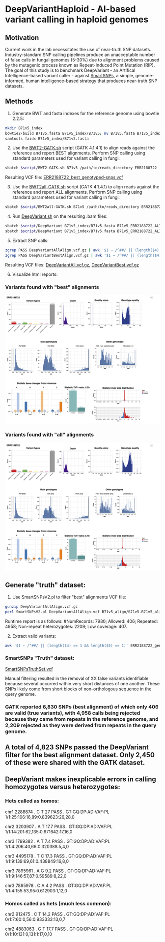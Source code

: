# DeepVariantHaploid - AI-based variant calling in haploid genomes
## Motivation
Current work in the lab necessitates the use of near-truth SNP datasets. Industry-standard SNP calling pipelines produce an unacceptable number of false calls in fungal genomes (5-30%) due to alignment problems caused by the mutagenic process known as Repeat-Induced Point Mutation (RIP). The goal of this study is to benchmark DeepVariant - an Artifical Intelligence-based variant caller - against [SmartSNPs](https://github.com/drdna/SmartSNPs), a simple, genome-informed, human intelligence-based strategy that produces near-truth SNP datasets.
## Methods
1. Generate BWT and fasta indexes for the reference genome using bowtie 2.2.5:
```bash
mkdir B71v5_index
bowtie2-build B71v5.fasta B71v5_index/B71v5; mv B71v5.fasta B71v5_index
samtools faidx B71v5_index/B71v5.fasta
```
2. Use the [BWT2-GATK.sh](/scripts/BWT2-GATK.sh) script (GATK 4.1.4.1) to align reads against the reference and report BEST alignments. Perform SNP calling using standard parameters used for variant calling in fungi:
```bash
sbatch $script/BWT2-GATK.sh B71v5 /path/to/reads_directory ERR2188722
```
Resulting VCF file: [ERR2188722_best_genotyped-snps.vcf](/data/ERR2188722_best_genotyped-snps.vcf)

3. Use the [BWT2all-GATK.sh](/scripts/BWT2all-GATK.sh) script (GATK 4.1.4.1) to align reads against the reference and report ALL alignments. Perform SNP calling using standard parameters used for variant calling in fungi:
```bash
sbatch $script/BWT2all-GATK.sh B71v5 /path/to/reads_directory ERR2188722
```
4. Run [DeepVariant.sh](/scripts/DeepVariant.sh) on the resulting .bam files:
```bash
sbatch $script/DeepVariant B71v5_index/B71v5.fasta B71v5_ERR2188722_ALIGN/accepted_hits_sortedRG.bam DeepVariantBest DeepVariantBestTemp
sbatch $script/DeepVariant B71v5_index/B71v5.fasta B71v5_ERR2188722_ALIGNall/accepted_hits_sortedRG.bam DeepVariantAll DeepVariantAllTemp
```
5. Extract SNP calls:
```bash
zgrep PASS DeepVariantAllAlign.vcf.gz | awk '$1 ~ /^##/ || (length($4) == 1 && length($5) == 1' | gzip - > DeepVariantAll.vcf.gz
zgrep PASS DeepVariantBestAlign.vcf.gz | awk '$1 ~ /^##/ || (length($4) == 1 && length($5) == 1)' | gzip - > DeepVariantBest.vcf.gz
```
Resulting VCF files: [DeepVariantAll.vcf.gz](/data/DeepVariantAll.vcf.gz), [DeepVariantBest.vcf.gz](/data/DeepVariantBest.vcf.gz)

6. Visualize html reports:
### Variants found with "best" alignments
![DeepVariantBest_report.tiff](data/DeepVariantBest_report.tiff)
### Variants found with "all" alignments
![DeepVariantAll_report.tiff](data/DeepVariantAll_report.tiff)

## Generate "truth" dataset:
1. Use SmartSNPsV2.pl to filter "best" alignments VCF file:
```bash
gunzip DeepVariantAllAlign.vcf.gz
perl SmartSNPsV2.pl DeepVariantAllAlign.vcf B71v5_align/B71v5.B71v5_alignments 20 10
```
Runtime report is as follows: 
#NumRecords: 7980; Allowed: 406; Repeated: 4958; Non-repeat heterozygotes: 2209; Low coverage: 407.

2. Extract valid variants:
```bash
awk '$1 ~ /^##/ || (length($4) == 1 && length($5) == 1)' ERR2188722_genotyped-snps_SSfilter.vcf | grep -v FAIL > SmartSNPsTruthSet.vcf
```
### SmartSNPs "Truth" dataset:

[SmartSNPsTruthSet.vcf](/data/SmartSNPsTruthSet.vcf)

Manual filtering resulted in the removal of XX false variants identifiable because several occurred within very short distances of one another. These SNPs likely come from short blocks of non-orthologous sequence in the query genome.

### GATK reported 6,830 SNPs (best alignment) of which only 406 are valid (true variants), with 4,958 calls being rejected because they came from repeats in the reference genome, and 2,209 rejected as they were derived from repeats in the query genome.

## A total of 4,823 SNPs passed the DeepVariant filter for the best alignment dataset. Only 2,450 of these were shared with the GATK dataset.

## DeepVariant makes inexplicable errors in calling homozygotes versus heterozygotes:
### Hets called as homos:
chr1	2288874	.	C	T	27	PASS	.	GT:GQ:DP:AD:VAF:PL	1/1:25:106:16,89:0.839623:26,28,0

chr2	3203907	.	A	T	17.7	PASS	.	GT:GQ:DP:AD:VAF:PL	1/1:14:201:62,135:0.671642:17,16,0

chr3	1799382	.	A	T	7.4	PASS	.	GT:GQ:DP:AD:VAF:PL	1/1:4:206:40,66:0.320388:5,4,0

chr3	4495178	.	T	C	17.3	PASS	.	GT:GQ:DP:AD:VAF:PL	1/1:9:139:69,61:0.438849:16,8,0

chr3	7895961	.	A	G	9.2	PASS	.	GT:GQ:DP:AD:VAF:PL	1/1:9:146:57,87:0.59589:8,22,0

chr3	7895978	.	C	A	4.2	PASS	.	GT:GQ:DP:AD:VAF:PL	1/1:4:155:53,95:0.612903:1,12,0

### Homos called as hets (much less common):

chr2	912475	.	C	T	14.2	PASS	.	GT:GQ:DP:AD:VAF:PL	0/1:7:60:0,56:0.933333:13,0,7

chr2	4883063	.	G	T	17.7	PASS	.	GT:GQ:DP:AD:VAF:PL	0/1:10:131:0,131:1:17,0,10






